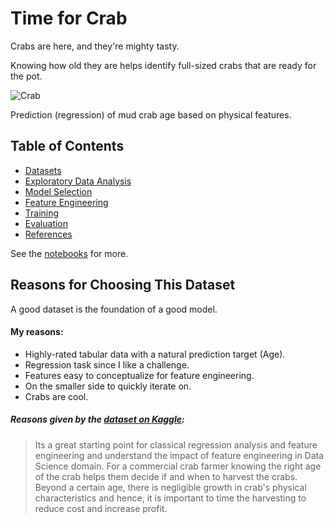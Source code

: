 # Time for Crab

Crabs are here, and they're mighty tasty.

Knowing how old they are helps identify full-sized crabs that are ready for the pot.
 
![Crab](https://storage.googleapis.com/kaggle-datasets-images/1734027/2834512/a0e345e63b3e426ddb489d07cc0090cd/dataset-cover.jpg?t=2021-11-21-06-55-37)

Prediction (regression) of mud crab age based on physical features.

## Table of Contents


- [Datasets](datasets/README.md)
- [Exploratory Data Analysis](eda/README.md)
- [Model Selection](models/README.md)
- [Feature Engineering](features/README.md)
- [Training](training/README.md)
- [Evaluation](evaluation/README.md)
- [References](references/README.md)

See the [notebooks](Hester-CS5300-Time-for-Crab.ipynb) for more.

## Reasons for Choosing This Dataset

A good dataset is the foundation of a good model.

#### My reasons:

- Highly-rated tabular data with a natural prediction target (Age).
- Regression task since I like a challenge.
- Features easy to conceptualize for feature engineering.
- On the smaller side to quickly iterate on.
- Crabs are cool.

##### Reasons given by the [dataset on Kaggle](https://www.kaggle.com/datasets/sidhus/crab-age-prediction):

> Its a great starting point for classical regression analysis and feature engineering and understand the impact of feature engineering in Data Science domain.
> For a commercial crab farmer knowing the right age of the crab helps them decide if and when to harvest the crabs. Beyond a certain age, there is negligible growth in crab's physical characteristics and hence, it is important to time the harvesting to reduce cost and increase profit.
